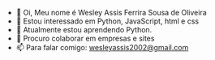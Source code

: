 - 👋 Oi, Meu nome é Wesley Assis Ferrira Sousa de Oliveira 
- 👀 Estou interessado em Python, JavaScript, html e css
- 🌱 Atualmente estou aprendendo Python.
- 💞️ Procuro colaborar em empresas e sites
- 📫 Para falar comigo: wesleyassis2002@gmail.com

<!---
WesleyAssisFer/WesleyAssisFer is a ✨ special ✨ repository because its `README.md` (this file) appears on your GitHub profile.
You can click the Preview link to take a look at your changes.
--->
